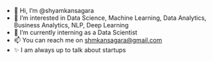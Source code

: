 - 👋 Hi, I’m @shyamkansagara
- 👀 I’m interested in Data Science, Machine Learning, Data Analytics, Business Analytics, NLP, Deep Learning 
- 🌱 I’m currently interning as a Data Scientist 
- 📫 You can reach me on shmkansagara@gmail.com
- ✨ I am always up to talk about startups
<!---
shyamkansagara/shyamkansagara is a ✨ special ✨ repository because its `README.md` (this file) appears on your GitHub profile.
You can click the Preview link to take a look at your changes.
--->
